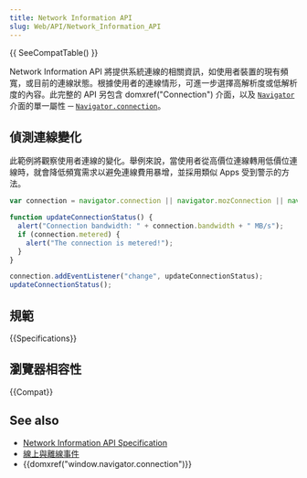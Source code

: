 ```yaml
---
title: Network Information API
slug: Web/API/Network_Information_API
---
```

{{ SeeCompatTable() }}

Network Information API 將提供系統連線的相關資訊，如使用者裝置的現有頻寬，或目前的連線狀態。根據使用者的連線情形，可進一步選擇高解析度或低解析度的內容。此完整的 API 另包含 domxref("Connection") 介面，以及 [`Navigator`](/zh-TW/docs/Web/API/Navigator) 介面的單一屬性 ─ [`Navigator.connection`](/zh-TW/docs/Web/API/Navigator.connection)。

## 偵測連線變化

此範例將觀察使用者連線的變化。舉例來說，當使用者從高價位連線轉用低價位連線時，就會降低頻寬需求以避免連線費用暴增，並採用類似 Apps 受到警示的方法。

```js
var connection = navigator.connection || navigator.mozConnection || navigator.webkitConnection;

function updateConnectionStatus() {
  alert("Connection bandwidth: " + connection.bandwidth + " MB/s");
  if (connection.metered) {
    alert("The connection is metered!");
  }
}

connection.addEventListener("change", updateConnectionStatus);
updateConnectionStatus();
```

## 規範

{{Specifications}}

## 瀏覽器相容性

{{Compat}}

## See also

- [Network Information API Specification](http://dvcs.w3.org/hg/dap/raw-file/tip/network-api/Overview.html)
- [線上與離線事件](/zh-TW/Online_and_offline_events)
- {{domxref("window.navigator.connection")}}
